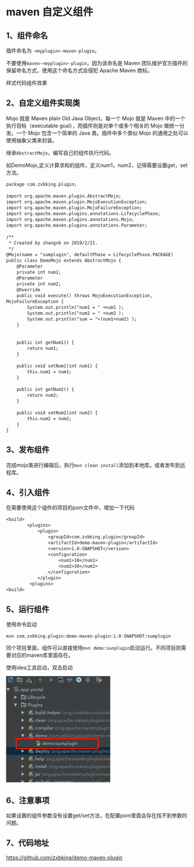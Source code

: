 # maven 自定义组件

## 1、组件命名

插件命名为` <myplugin>-maven-plugin`。

不要使用`maven-<myplugin>-plugin`，因为该命名是 Maven 团队维护官方插件的保留命名方式，使用这个命名方式会侵犯 Apache Maven 商标。

样式代码组件效果


## 2、自定义组件实现类

Mojo 就是 Maven plain Old Java Object。每一个 Mojo 就是 Maven 中的一个执行目标（executable goal），而插件则是对单个或多个相关的 Mojo 做统一分发。一个 Mojo 包含一个简单的 Java 类。插件中多个类似 Mojo 的通用之处可以使用抽象父类来封装。

继承`AbstractMojo`，编写自己的组件执行代码。

如DemoMojo,定义计算求和的组件，定义num1，num2，记得需要设置get，set方法。
```
package com.zxbking.plugin;

import org.apache.maven.plugin.AbstractMojo;
import org.apache.maven.plugin.MojoExecutionException;
import org.apache.maven.plugin.MojoFailureException;
import org.apache.maven.plugins.annotations.LifecyclePhase;
import org.apache.maven.plugins.annotations.Mojo;
import org.apache.maven.plugins.annotations.Parameter;

/**
 * Created by zhangxb on 2019/2/21.
 */
@Mojo(name = "sumplugin", defaultPhase = LifecyclePhase.PACKAGE)
public class DemoMojo extends AbstractMojo {
    @Parameter
    private int num1;
    @Parameter
    private int num2;
    @Override
    public void execute() throws MojoExecutionException, MojoFailureException {
        System.out.println("num1 = " +num1 );
        System.out.println("num2 = " +num2 );
        System.out.println("sum = "+(num1+num2) );
    }


    public int getNum1() {
        return num1;
    }

    public void setNum1(int num1) {
        this.num1 = num1;
    }

    public int getNum2() {
        return num2;
    }

    public void setNum2(int num2) {
        this.num2 = num2;
    }
}

```

## 3、发布组件

完成mojo类进行编辑后，执行`mvn clean install`添加到本地库。或者发布到远程库。

## 4、引入组件

在需要使用这个组件的项目的pom文件中，增加一下代码

```
<build>
        <plugins>
            <plugin>
                <groupId>com.zxbking.plugin</groupId>
                <artifactId>demo-maven-plugin</artifactId>
                <version>1.0-SNAPSHOT</version>
                <configuration>
                    <num1>10</num1>
                    <num2>20</num2>
                </configuration>
            </plugin>
         <plugins>
<build>
```

## 5、运行组件

使用命令启动
```
mvn com.zxbking.plugin:demo-maven-plugin:1.0-SNAPSHOT:sumplugin
```
同个项目里面，组件可以直接使用`mvn demo:sunplugin`启动运行。不同项目则需要对应的maven库里面存在。



使用idea工具启动，双击启动

![idea-plugin](.\doc\idea-plugin.png)


## 6、注意事项

如果设置的组件参数没有设置get/set方法，在配置pom里面会存在找不到参数的问题。

## 7、代码地址

https://github.com/zxbking/demo-maven-plugin